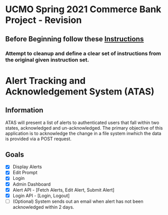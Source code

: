 # UCMO Spring 2021 Commerce Bank Project - Revision

## Before Beginning follow these [Instructions](Installation.md)

### Attempt to cleanup and define a clear set of instructions from the original given instruction set.

# Alert Tracking and Acknowledgement System (ATAS)

## Information

ATAS will present a list of alerts to authenticated users that fall within two states, acknowledged and un-acknowledged. The primary objective of this application is to acknowledge the change in a file system inwhich the data is provided via a POST request.

## Goals

- [x] Display Alerts
- [x] Edit Prompt
- [x] Login
- [x] Admin Dashboard
- [x] Alert API - \[Fetch Alerts, Edit Alert, Submit Alert\]
- [x] Login API - \[Login, Logout\]
- [ ] \(Optional) System sends out an email when alert has not been acknowledged within 2 days.

